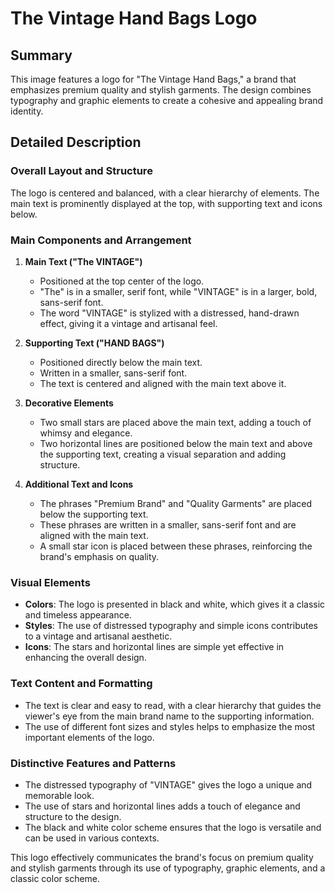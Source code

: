 # The Vintage Hand Bags Logo

## Summary
This image features a logo for "The Vintage Hand Bags," a brand that emphasizes premium quality and stylish garments. The design combines typography and graphic elements to create a cohesive and appealing brand identity.

## Detailed Description

### Overall Layout and Structure
The logo is centered and balanced, with a clear hierarchy of elements. The main text is prominently displayed at the top, with supporting text and icons below.

### Main Components and Arrangement
1. **Main Text ("The VINTAGE")**
   - Positioned at the top center of the logo.
   - "The" is in a smaller, serif font, while "VINTAGE" is in a larger, bold, sans-serif font.
   - The word "VINTAGE" is stylized with a distressed, hand-drawn effect, giving it a vintage and artisanal feel.

2. **Supporting Text ("HAND BAGS")**
   - Positioned directly below the main text.
   - Written in a smaller, sans-serif font.
   - The text is centered and aligned with the main text above it.

3. **Decorative Elements**
   - Two small stars are placed above the main text, adding a touch of whimsy and elegance.
   - Two horizontal lines are positioned below the main text and above the supporting text, creating a visual separation and adding structure.

4. **Additional Text and Icons**
   - The phrases "Premium Brand" and "Quality Garments" are placed below the supporting text.
   - These phrases are written in a smaller, sans-serif font and are aligned with the main text.
   - A small star icon is placed between these phrases, reinforcing the brand's emphasis on quality.

### Visual Elements
- **Colors**: The logo is presented in black and white, which gives it a classic and timeless appearance.
- **Styles**: The use of distressed typography and simple icons contributes to a vintage and artisanal aesthetic.
- **Icons**: The stars and horizontal lines are simple yet effective in enhancing the overall design.

### Text Content and Formatting
- The text is clear and easy to read, with a clear hierarchy that guides the viewer's eye from the main brand name to the supporting information.
- The use of different font sizes and styles helps to emphasize the most important elements of the logo.

### Distinctive Features and Patterns
- The distressed typography of "VINTAGE" gives the logo a unique and memorable look.
- The use of stars and horizontal lines adds a touch of elegance and structure to the design.
- The black and white color scheme ensures that the logo is versatile and can be used in various contexts.

This logo effectively communicates the brand's focus on premium quality and stylish garments through its use of typography, graphic elements, and a classic color scheme.